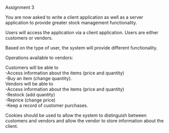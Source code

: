 Assignment 3

You are now asked to write a client application as well as a server application to provide greater stock management functionality.

Users will access the application via a client application. Users are either customers or vendors.

Based on the type of user, the system will provide different functionality.

Operations available to vendors:

Customers will be able to\
-Access information about the items (price and quantity)\
-Buy an item (change quantity).\
Vendors will be able to\
-Access information about the items (price and quantity)\
-Restock (add quantity)\
-Reprice (change price)\
-Keep a record of customer purchases.
  
Cookies should be used to allow the system to distinguish between customers and vendors and allow the vendor to store information about the client.
